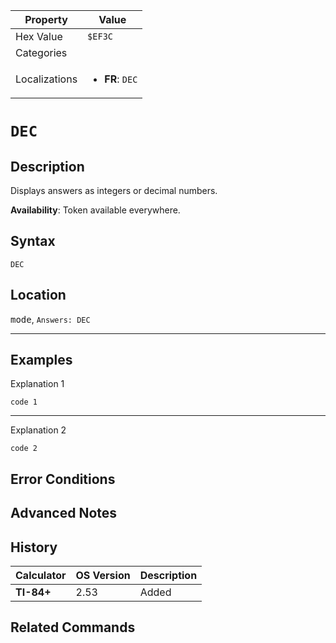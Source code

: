 | Property      | Value |
|---------------|-------|
| Hex Value     | `$EF3C`|
| Categories    | <ul></ul> |
| Localizations | <ul><li><b>FR</b>: `DEC`</li></ul> |

# `DEC`

## Description
Displays answers as integers or decimal numbers.


<b>Availability</b>: Token available everywhere.

## Syntax
`DEC`

## Location
<kbd>mode</kbd>, `Answers: DEC`
<hr>

## Examples

Explanation 1
```ti-basic
code 1
```
---
Explanation 2
```ti-basic
code 2
```

## Error Conditions


## Advanced Notes


## History
| Calculator | OS Version | Description |
|------------|------------|-------------|
| <b>TI-84+</b> | 2.53 | Added

## Related Commands

    